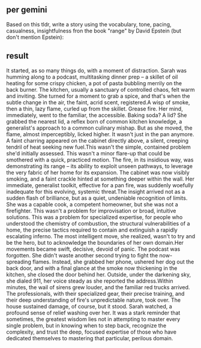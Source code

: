 
## per gemini
Based on this tldr, write a story using the vocabulary, tone, pacing, casualness, insightfulness fron the book "range" by David Epstein (but don't mention Epstein): 



## result
It started, as so many things do, with a moment of distraction. Sarah was humming along to a podcast, multitasking dinner prep – a skillet of oil heating for some crispy chicken, a pot of pasta bubbling merrily on the back burner. The kitchen, usually a sanctuary of controlled chaos, felt warm and inviting. She turned for a moment to grab a spice, and that's when the subtle change in the air, the faint, acrid scent, registered.A wisp of smoke, then a thin, lazy flame, curled up from the skillet. Grease fire. Her mind, immediately, went to the familiar, the accessible. Baking soda? A lid? She grabbed the nearest lid, a reflex born of common kitchen knowledge, a generalist's approach to a common culinary mishap. But as she moved, the flame, almost imperceptibly, licked higher. It wasn't just in the pan anymore. A faint charring appeared on the cabinet directly above, a silent, creeping tendril of heat seeking new fuel.This wasn't the simple, contained problem she'd initially assessed. This wasn't a minor flare-up that could be smothered with a quick, practiced motion. The fire, in its insidious way, was demonstrating its range – its ability to exploit unseen pathways, to leverage the very fabric of her home for its expansion. The cabinet was now visibly smoking, and a faint crackle hinted at something deeper within the wall. Her immediate, generalist toolkit, effective for a pan fire, was suddenly woefully inadequate for this evolving, systemic threat.The insight arrived not as a sudden flash of brilliance, but as a quiet, undeniable recognition of limits. She was a capable cook, a competent homeowner, but she was not a firefighter. This wasn't a problem for improvisation or broad, intuitive solutions. This was a problem for specialized expertise, for people who understood the chemistry of combustion, the structural vulnerabilities of a home, the precise tactics required to contain and extinguish a rapidly escalating inferno. The most intelligent move, she realized, wasn't to try and be the hero, but to acknowledge the boundaries of her own domain.Her movements became swift, decisive, devoid of panic. The podcast was forgotten. She didn't waste another second trying to fight the now-spreading flames. Instead, she grabbed her phone, ushered her dog out the back door, and with a final glance at the smoke now thickening in the kitchen, she closed the door behind her. Outside, under the darkening sky, she dialed 911, her voice steady as she reported the address.Within minutes, the wail of sirens grew louder, and the familiar red trucks arrived. The professionals, with their specialized gear, their precise training, and their deep understanding of fire's unpredictable nature, took over. The house sustained damage, of course, but it stood. Sarah watched, a profound sense of relief washing over her. It was a stark reminder that sometimes, the greatest wisdom lies not in attempting to master every single problem, but in knowing when to step back, recognize the complexity, and trust the deep, focused expertise of those who have dedicated themselves to mastering that particular, perilous domain.

